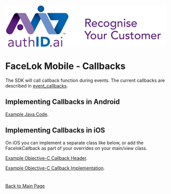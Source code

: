 ![Ipsidy](../../images/authid.png)
# FaceLok Mobile - Callbacks

The SDK will call callback function during events.  The current callbacks are described in [event_callbacks](./interfaces.md#event-callbacks).

## Implementing Callbacks in Android

[Example Java Code](../examples/FacelokCallback.java).

## Implementing Callbacks in iOS

On iOS you can implement a separate class like below, or add the FacelokCallback as part of your
overrides on your main/view class.

[Example Objective-C Callback Header](../examples/FacelokCallback.h).

[Example Objective-C Callback Implementation](../examples/FacelokCallback.mm).

#

[Back to Main Page](../README.md)